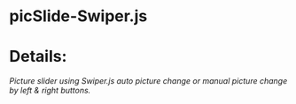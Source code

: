 # picSlide-Swiper.js

# Details:

*Picture slider using Swiper.js  auto picture change or manual picture change by left & right buttons.*
